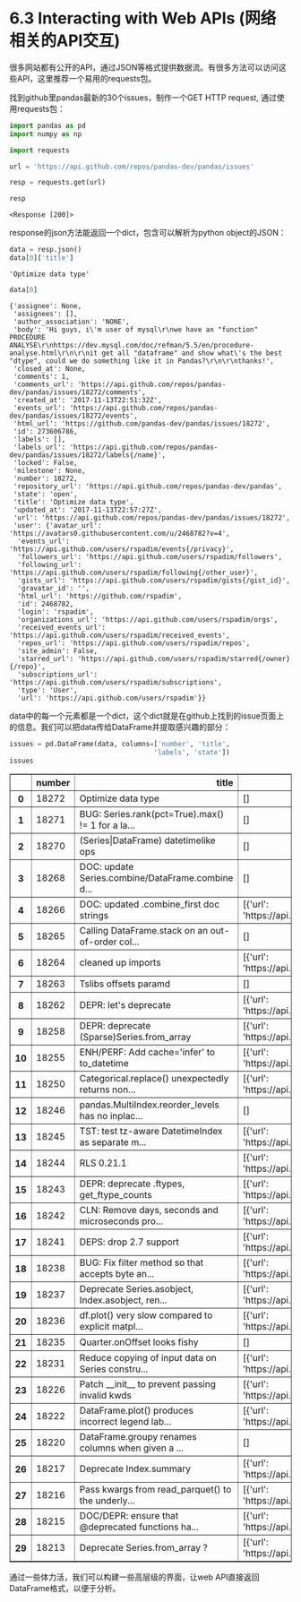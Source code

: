 
# 6.3 Interacting with Web APIs (网络相关的API交互)

很多网站都有公开的API，通过JSON等格式提供数据流。有很多方法可以访问这些API，这里推荐一个易用的requests包。

找到github里pandas最新的30个issues，制作一个GET HTTP request, 通过使用requests包：


```python
import pandas as pd
import numpy as np
```


```python
import requests
```


```python
url = 'https://api.github.com/repos/pandas-dev/pandas/issues'
```


```python
resp = requests.get(url)
```


```python
resp
```




    <Response [200]>



response的json方法能返回一个dict，包含可以解析为python object的JSON：


```python
data = resp.json()
data[0]['title']
```




    'Optimize data type'




```python
data[0]
```




    {'assignee': None,
     'assignees': [],
     'author_association': 'NONE',
     'body': 'Hi guys, i\'m user of mysql\r\nwe have an "function" PROCEDURE ANALYSE\r\nhttps://dev.mysql.com/doc/refman/5.5/en/procedure-analyse.html\r\n\r\nit get all "dataframe" and show what\'s the best "dtype", could we do something like it in Pandas?\r\n\r\nthanks!',
     'closed_at': None,
     'comments': 1,
     'comments_url': 'https://api.github.com/repos/pandas-dev/pandas/issues/18272/comments',
     'created_at': '2017-11-13T22:51:32Z',
     'events_url': 'https://api.github.com/repos/pandas-dev/pandas/issues/18272/events',
     'html_url': 'https://github.com/pandas-dev/pandas/issues/18272',
     'id': 273606786,
     'labels': [],
     'labels_url': 'https://api.github.com/repos/pandas-dev/pandas/issues/18272/labels{/name}',
     'locked': False,
     'milestone': None,
     'number': 18272,
     'repository_url': 'https://api.github.com/repos/pandas-dev/pandas',
     'state': 'open',
     'title': 'Optimize data type',
     'updated_at': '2017-11-13T22:57:27Z',
     'url': 'https://api.github.com/repos/pandas-dev/pandas/issues/18272',
     'user': {'avatar_url': 'https://avatars0.githubusercontent.com/u/2468782?v=4',
      'events_url': 'https://api.github.com/users/rspadim/events{/privacy}',
      'followers_url': 'https://api.github.com/users/rspadim/followers',
      'following_url': 'https://api.github.com/users/rspadim/following{/other_user}',
      'gists_url': 'https://api.github.com/users/rspadim/gists{/gist_id}',
      'gravatar_id': '',
      'html_url': 'https://github.com/rspadim',
      'id': 2468782,
      'login': 'rspadim',
      'organizations_url': 'https://api.github.com/users/rspadim/orgs',
      'received_events_url': 'https://api.github.com/users/rspadim/received_events',
      'repos_url': 'https://api.github.com/users/rspadim/repos',
      'site_admin': False,
      'starred_url': 'https://api.github.com/users/rspadim/starred{/owner}{/repo}',
      'subscriptions_url': 'https://api.github.com/users/rspadim/subscriptions',
      'type': 'User',
      'url': 'https://api.github.com/users/rspadim'}}



data中的每一个元素都是一个dict，这个dict就是在github上找到的issue页面上的信息。我们可以把data传给DataFrame并提取感兴趣的部分：


```python
issues = pd.DataFrame(data, columns=['number', 'title', 
                                    'labels', 'state'])
issues
```




<div>
<table border="1" class="dataframe">
  <thead>
    <tr style="text-align: right;">
      <th></th>
      <th>number</th>
      <th>title</th>
      <th>labels</th>
      <th>state</th>
    </tr>
  </thead>
  <tbody>
    <tr>
      <th>0</th>
      <td>18272</td>
      <td>Optimize data type</td>
      <td>[]</td>
      <td>open</td>
    </tr>
    <tr>
      <th>1</th>
      <td>18271</td>
      <td>BUG: Series.rank(pct=True).max() != 1 for a la...</td>
      <td>[]</td>
      <td>open</td>
    </tr>
    <tr>
      <th>2</th>
      <td>18270</td>
      <td>(Series|DataFrame) datetimelike ops</td>
      <td>[]</td>
      <td>open</td>
    </tr>
    <tr>
      <th>3</th>
      <td>18268</td>
      <td>DOC: update Series.combine/DataFrame.combine d...</td>
      <td>[]</td>
      <td>open</td>
    </tr>
    <tr>
      <th>4</th>
      <td>18266</td>
      <td>DOC: updated .combine_first doc strings</td>
      <td>[{'url': 'https://api.github.com/repos/pandas-...</td>
      <td>open</td>
    </tr>
    <tr>
      <th>5</th>
      <td>18265</td>
      <td>Calling DataFrame.stack on an out-of-order col...</td>
      <td>[]</td>
      <td>open</td>
    </tr>
    <tr>
      <th>6</th>
      <td>18264</td>
      <td>cleaned up imports</td>
      <td>[{'url': 'https://api.github.com/repos/pandas-...</td>
      <td>open</td>
    </tr>
    <tr>
      <th>7</th>
      <td>18263</td>
      <td>Tslibs offsets paramd</td>
      <td>[]</td>
      <td>open</td>
    </tr>
    <tr>
      <th>8</th>
      <td>18262</td>
      <td>DEPR: let's deprecate</td>
      <td>[{'url': 'https://api.github.com/repos/pandas-...</td>
      <td>open</td>
    </tr>
    <tr>
      <th>9</th>
      <td>18258</td>
      <td>DEPR: deprecate (Sparse)Series.from_array</td>
      <td>[{'url': 'https://api.github.com/repos/pandas-...</td>
      <td>open</td>
    </tr>
    <tr>
      <th>10</th>
      <td>18255</td>
      <td>ENH/PERF: Add cache='infer' to to_datetime</td>
      <td>[{'url': 'https://api.github.com/repos/pandas-...</td>
      <td>open</td>
    </tr>
    <tr>
      <th>11</th>
      <td>18250</td>
      <td>Categorical.replace() unexpectedly returns non...</td>
      <td>[{'url': 'https://api.github.com/repos/pandas-...</td>
      <td>open</td>
    </tr>
    <tr>
      <th>12</th>
      <td>18246</td>
      <td>pandas.MultiIndex.reorder_levels has no inplac...</td>
      <td>[]</td>
      <td>open</td>
    </tr>
    <tr>
      <th>13</th>
      <td>18245</td>
      <td>TST: test tz-aware DatetimeIndex as separate m...</td>
      <td>[{'url': 'https://api.github.com/repos/pandas-...</td>
      <td>open</td>
    </tr>
    <tr>
      <th>14</th>
      <td>18244</td>
      <td>RLS 0.21.1</td>
      <td>[{'url': 'https://api.github.com/repos/pandas-...</td>
      <td>open</td>
    </tr>
    <tr>
      <th>15</th>
      <td>18243</td>
      <td>DEPR: deprecate .ftypes, get_ftype_counts</td>
      <td>[{'url': 'https://api.github.com/repos/pandas-...</td>
      <td>open</td>
    </tr>
    <tr>
      <th>16</th>
      <td>18242</td>
      <td>CLN: Remove days, seconds and microseconds pro...</td>
      <td>[{'url': 'https://api.github.com/repos/pandas-...</td>
      <td>open</td>
    </tr>
    <tr>
      <th>17</th>
      <td>18241</td>
      <td>DEPS: drop 2.7 support</td>
      <td>[{'url': 'https://api.github.com/repos/pandas-...</td>
      <td>open</td>
    </tr>
    <tr>
      <th>18</th>
      <td>18238</td>
      <td>BUG: Fix filter method so that accepts byte an...</td>
      <td>[{'url': 'https://api.github.com/repos/pandas-...</td>
      <td>open</td>
    </tr>
    <tr>
      <th>19</th>
      <td>18237</td>
      <td>Deprecate Series.asobject, Index.asobject, ren...</td>
      <td>[{'url': 'https://api.github.com/repos/pandas-...</td>
      <td>open</td>
    </tr>
    <tr>
      <th>20</th>
      <td>18236</td>
      <td>df.plot() very slow compared to explicit matpl...</td>
      <td>[{'url': 'https://api.github.com/repos/pandas-...</td>
      <td>open</td>
    </tr>
    <tr>
      <th>21</th>
      <td>18235</td>
      <td>Quarter.onOffset looks fishy</td>
      <td>[]</td>
      <td>open</td>
    </tr>
    <tr>
      <th>22</th>
      <td>18231</td>
      <td>Reduce copying of input data on Series constru...</td>
      <td>[{'url': 'https://api.github.com/repos/pandas-...</td>
      <td>open</td>
    </tr>
    <tr>
      <th>23</th>
      <td>18226</td>
      <td>Patch __init__ to prevent passing invalid kwds</td>
      <td>[{'url': 'https://api.github.com/repos/pandas-...</td>
      <td>open</td>
    </tr>
    <tr>
      <th>24</th>
      <td>18222</td>
      <td>DataFrame.plot() produces incorrect legend lab...</td>
      <td>[{'url': 'https://api.github.com/repos/pandas-...</td>
      <td>open</td>
    </tr>
    <tr>
      <th>25</th>
      <td>18220</td>
      <td>DataFrame.groupy renames columns when given a ...</td>
      <td>[]</td>
      <td>open</td>
    </tr>
    <tr>
      <th>26</th>
      <td>18217</td>
      <td>Deprecate Index.summary</td>
      <td>[{'url': 'https://api.github.com/repos/pandas-...</td>
      <td>open</td>
    </tr>
    <tr>
      <th>27</th>
      <td>18216</td>
      <td>Pass kwargs from read_parquet() to the underly...</td>
      <td>[{'url': 'https://api.github.com/repos/pandas-...</td>
      <td>open</td>
    </tr>
    <tr>
      <th>28</th>
      <td>18215</td>
      <td>DOC/DEPR: ensure that @deprecated functions ha...</td>
      <td>[{'url': 'https://api.github.com/repos/pandas-...</td>
      <td>open</td>
    </tr>
    <tr>
      <th>29</th>
      <td>18213</td>
      <td>Deprecate Series.from_array ?</td>
      <td>[{'url': 'https://api.github.com/repos/pandas-...</td>
      <td>open</td>
    </tr>
  </tbody>
</table>
</div>



通过一些体力活，我们可以构建一些高层级的界面，让web API直接返回DataFrame格式，以便于分析。


```python

```
